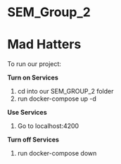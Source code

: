 # SEM_Group_2

# Mad Hatters

To run our project:

<b>Turn on Services</b>

1. cd into our SEM_GROUP_2 folder
2. run docker-compose up -d

<b>Use Services</b>

1. Go to localhost:4200

<b>Turn off Services</b>

1. run docker-compose down
